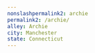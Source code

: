 ```yaml
---
﻿nonslashpermalink2: archie
permalink2: /archie/
alley: Archie
city: Manchester
state: Connecticut
---
```


